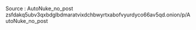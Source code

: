 Source : AutoNuke_no_post zsfdakq5ubv3qxbdglbdmaratvixdchbwyrtxabofvyurdyco66av5qd.onion/p/AutoNuke_no_post
